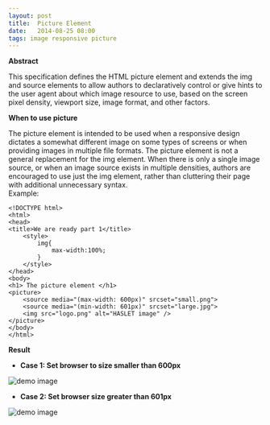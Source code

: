 ```yaml
---
layout: post
title:  Picture Element
date:   2014-08-25 08:00
tags: image responsive picture
---
```


**Abstract**

This specification defines the HTML picture element and extends the img and source elements to allow authors to declaratively control 
or give hints to the user agent about which image resource to use, based on the screen pixel density, viewport size, image format, and other factors.

**When to use picture**

The picture element is intended to be used when a responsive design dictates a somewhat different image on some types of screens or when providing
 images in multiple file formats.
The picture element is not a general replacement for the img element.
 When there is only a single image source, or when an image source exists in multiple densities, authors are encouraged to use just the img element, rather than cluttering their page with additional unnecessary syntax.
<br />
Example:

    <!DOCTYPE html>
    <html>
    <head>
    <title>We are ready part 1</title> 
        <style>
            img{
                max-width:100%;
            }
        </style>
    </head>
    <body>
    <h1> The picture element </h1>
    <picture>
        <source media="(max-width: 600px)" srcset="small.png">
        <source media="(min-width: 601px)" srcset="large.jpg">
        <img src="logo.png" alt="HASLET image" />
    </picture>
    </body>
    </html>

**Result**

*  **Case 1: Set browser to size smaller than 600px**

![demo image](/front-end-tech/assets/images/small-prtsc.png)

* **Case 2: Set browser size greater than 601px**

![demo image](/front-end-tech/assets/images/large-prtsc.png)
